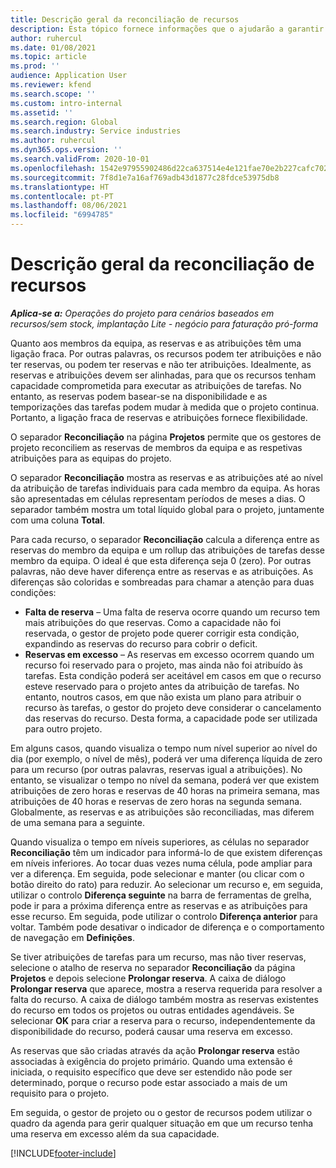 ```yaml
---
title: Descrição geral da reconciliação de recursos
description: Esta tópico fornece informações que o ajudarão a garantir que as reservas de recursos e atribuições para projetos estão alinhadas.
author: ruhercul
ms.date: 01/08/2021
ms.topic: article
ms.prod: ''
audience: Application User
ms.reviewer: kfend
ms.search.scope: ''
ms.custom: intro-internal
ms.assetid: ''
ms.search.region: Global
ms.search.industry: Service industries
ms.author: ruhercul
ms.dyn365.ops.version: ''
ms.search.validFrom: 2020-10-01
ms.openlocfilehash: 1542e97955902486d22ca637514e4e121fae70e2b227cafc7020c031061b5f98
ms.sourcegitcommit: 7f8d1e7a16af769adb43d1877c28fdce53975db8
ms.translationtype: HT
ms.contentlocale: pt-PT
ms.lasthandoff: 08/06/2021
ms.locfileid: "6994785"
---
```

# <a name="resource-reconciliation-overview"></a>Descrição geral da reconciliação de recursos

_**Aplica-se a:** Operações do projeto para cenários baseados em recursos/sem stock, implantação Lite - negócio para faturação pró-forma_

Quanto aos membros da equipa, as reservas e as atribuições têm uma ligação fraca. Por outras palavras, os recursos podem ter atribuições e não ter reservas, ou podem ter reservas e não ter atribuições. Idealmente, as reservas e atribuições devem ser alinhadas, para que os recursos tenham capacidade comprometida para executar as atribuições de tarefas. No entanto, as reservas podem basear-se na disponibilidade e as temporizações das tarefas podem mudar à medida que o projeto continua. Portanto, a ligação fraca de reservas e atribuições fornece flexibilidade.

O separador **Reconciliação** na página **Projetos** permite que os gestores de projeto reconciliem as reservas de membros da equipa e as respetivas atribuições para as equipas do projeto.

O separador **Reconciliação** mostra as reservas e as atribuições até ao nível da atribuição de tarefas individuais para cada membro da equipa. As horas são apresentadas em células representam períodos de meses a dias. O separador também mostra um total líquido global para o projeto, juntamente com uma coluna **Total**.

Para cada recurso, o separador **Reconciliação** calcula a diferença entre as reservas do membro da equipa e um rollup das atribuições de tarefas desse membro da equipa. O ideal é que esta diferença seja 0 (zero). Por outras palavras, não deve haver diferença entre as reservas e as atribuições. As diferenças são coloridas e sombreadas para chamar a atenção para duas condições:

- **Falta de reserva** – Uma falta de reserva ocorre quando um recurso tem mais atribuições do que reservas. Como a capacidade não foi reservada, o gestor de projeto pode querer corrigir esta condição, expandindo as reservas do recurso para cobrir o deficit.
- **Reservas em excesso** – As reservas em excesso ocorrem quando um recurso foi reservado para o projeto, mas ainda não foi atribuído às tarefas. Esta condição poderá ser aceitável em casos em que o recurso esteve reservado para o projeto antes da atribuição de tarefas. No entanto, noutros casos, em que não exista um plano para atribuir o recurso às tarefas, o gestor do projeto deve considerar o cancelamento das reservas do recurso. Desta forma, a capacidade pode ser utilizada para outro projeto.

Em alguns casos, quando visualiza o tempo num nível superior ao nível do dia (por exemplo, o nível de mês), poderá ver uma diferença líquida de zero para um recurso (por outras palavras, reservas igual a atribuições). No entanto, se visualizar o tempo no nível da semana, poderá ver que existem atribuições de zero horas e reservas de 40 horas na primeira semana, mas atribuições de 40 horas e reservas de zero horas na segunda semana. Globalmente, as reservas e as atribuições são reconciliadas, mas diferem de uma semana para a seguinte.

Quando visualiza o tempo em níveis superiores, as células no separador **Reconciliação** têm um indicador para informá-lo de que existem diferenças em níveis inferiores. Ao tocar duas vezes numa célula, pode ampliar para ver a diferença. Em seguida, pode selecionar e manter (ou clicar com o botão direito do rato) para reduzir. Ao selecionar um recurso e, em seguida, utilizar o controlo **Diferença seguinte** na barra de ferramentas de grelha, pode ir para a próxima diferença entre as reservas e as atribuições para esse recurso. Em seguida, pode utilizar o controlo **Diferença anterior** para voltar. Também pode desativar o indicador de diferença e o comportamento de navegação em **Definições**.

Se tiver atribuições de tarefas para um recurso, mas não tiver reservas, selecione o atalho de reserva no separador **Reconciliação** da página **Projetos** e depois selecione **Prolongar reserva**. A caixa de diálogo **Prolongar reserva** que aparece, mostra a reserva requerida para resolver a falta do recurso. A caixa de diálogo também mostra as reservas existentes do recurso em todos os projetos ou outras entidades agendáveis. Se selecionar **OK** para criar a reserva para o recurso, independentemente da disponibilidade do recurso, poderá causar uma reserva em excesso.

As reservas que são criadas através da ação **Prolongar reserva** estão associadas à exigência do projeto primário. Quando uma extensão é iniciada, o requisito específico que deve ser estendido não pode ser determinado, porque o recurso pode estar associado a mais de um requisito para o projeto.

Em seguida, o gestor de projeto ou o gestor de recursos podem utilizar o quadro da agenda para gerir qualquer situação em que um recurso tenha uma reserva em excesso além da sua capacidade.


[!INCLUDE[footer-include](../includes/footer-banner.md)]